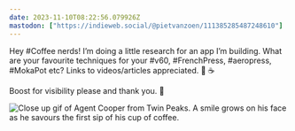 ```yaml
---
date: 2023-11-10T08:22:56.079926Z
mastodon: ["https://indieweb.social/@pietvanzoen/111385285487248610"]
---
```

Hey #Coffee nerds! I’m doing a little research for an app I’m building. What are your favourite techniques for your #v60, #FrenchPress, #aeropress, #MokaPot etc? Links to videos/articles appreciated. 🙏 ☕️

Boost for visibility please and thank you. 🙇 

![Close up gif of Agent Cooper from Twin Peaks. A smile grows on his face as he savours the first sip of his cup of coffee.](https://gfbl.club/piet/coffee.gif)
